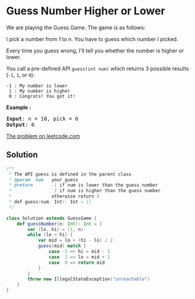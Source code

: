 # Guess Number Higher or Lower

We are playing the Guess Game. The game is as follows:

I pick a number from _1_ to _n_. You have to guess which number I picked.

Every time you guess wrong, I'll tell you whether the number is higher or lower.

You call a pre-defined API `guess(int num)` which returns 3 possible results (`-1`, `1`, or `0`):

```
-1 : My number is lower
 1 : My number is higher
 0 : Congrats! You got it!
```

**Example :**
<pre>
<b>Input</b>: n = 10, pick = 6
<b>Output</b>: 6
</pre>

[The problem on leetcode.com](https://leetcode.com/problems/guess-number-higher-or-lower/)

## Solution

```scala
/**
 * The API guess is defined in the parent class.
 * @param  num   your guess
 * @return 	     -1 if num is lower than the guess number
 *			      1 if num is higher than the guess number
 *               otherwise return 0
 * def guess(num: Int): Int = {}
 */

class Solution extends GuessGame {
    def guessNumber(n: Int): Int = {
        var (lo, hi) = (1, n)
        while (lo < hi) {
            var mid = lo + (hi - lo) / 2
            guess(mid) match {
                case -1 => hi = mid - 1
                case  1 => lo = mid + 1
                case  0 => return mid
            }
        }
        throw new IllegalStateException("unreachable")
    }
}
```
